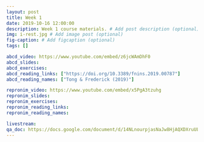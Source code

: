 ```yaml
---
layout: post
title: Week 1
date: 2019-10-16 12:00:00
description: Week 1 course materials. # Add post description (optional)
img: i-rest.jpg # Add image post (optional)
fig-caption: # Add figcaption (optional)
tags: []

abcd_video: https://www.youtube.com/embed/z6jcWAmDhF0
abcd_slides:
abcd_exercises:
abcd_reading_links: ["https://doi.org/10.3389/fnins.2019.00787"]
abcd_reading_names: ["Tong & Frederick (2019)"]

repronim_video: https://www.youtube.com/embed/x5PgA3tzuhg
repronim_slides:
repronim_exercises:
repronim_reading_links:
repronim_reading_names:

livestream:
qa_doc: https://docs.google.com/document/d/14NLnourpjasNaJw8HjAQXDXruULLYN4NK-yNzY0K1Xo/edit?usp=sharing
---
```

